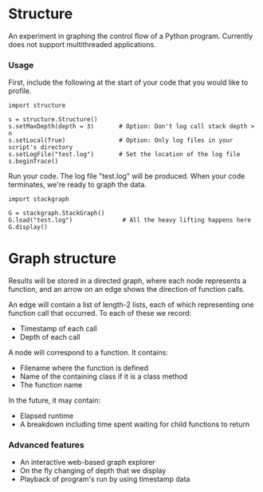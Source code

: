 # Structure

An experiment in graphing the control flow of a Python program.  Currently does not support multithreaded applications.

### Usage

First, include the following at the start of your code that you would like to profile.


    import structure

    s = structure.Structure()
    s.setMaxDepth(depth = 3)       # Option: Don't log call stack depth > n
    s.setLocal(True)               # Option: Only log files in your script's directory
    s.setLogFile("test.log")       # Set the location of the log file
    s.beginTrace()

Run your code.  The log file "test.log" will be produced.  When your code terminates, we're ready to graph the data.

    import stackgraph

    G = stackgraph.StackGraph()
    G.load("test.log")              # All the heavy lifting happens here
    G.display()

# Graph structure

Results will be stored in a directed graph, where each node represents a function, and an arrow on an edge shows the direction of function calls.

An edge will contain a list of length-2 lists, each of which representing one function call that occurred.  To each of these we record:
* Timestamp of each call
* Depth of each call

A node will correspond to a function.  It contains:
* Filename where the function is defined
* Name of the containing class if it is a class method
* The function name

In the future, it may contain:
* Elapsed runtime
* A breakdown including time spent waiting for child functions to return

### Advanced features

* An interactive web-based graph explorer
* On the fly changing of depth that we display
* Playback of program's run by using timestamp data
